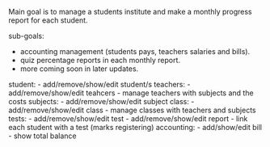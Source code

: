 Main goal is to manage a students institute and
make a monthly progress report for each student.

sub-goals:

- accounting management (students pays, teachers salaries and bills).
- quiz percentage reports in each monthly report.
- more coming soon in later updates.

student: - add/remove/show/edit student/s
teachers: - add/remove/show/edit teahcers - manage teachers with subjects and the costs
subjects: - add/remove/show/edit subject
class: - add/remove/show/edit class - manage classes with teachers and subjects
tests: - add/remove/show/edit test - add/remove/show/edit report - link each student with a test (marks registering)
accounting: - add/show/edit bill - show total balance

